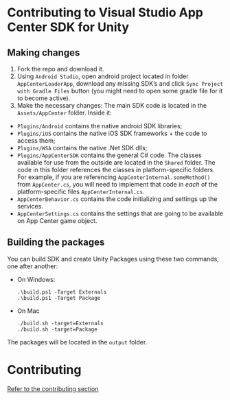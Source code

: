# Contributing to Visual Studio App Center SDK for Unity

## Making changes
1. Fork the repo and download it.
2. Using `Android Studio`, open android project located in folder `AppCenterLoaderApp`, download any missing SDK’s and click `Sync Project with Gradle Files` button (you might need to open some gradle file for it to become active).
3. Make the necessary changes:
The main SDK code is located in the `Assets/AppCenter` folder. Inside it:
- `Plugins/Android` contains the native android SDK libraries;
- `Plugins/iOS` contains the native iOS SDK frameworks + the code to access them;
- `Plugins/WSA` contains the native .Net SDK dlls;
- `Plugins/AppCenterSDK` contains the general C# code. The classes available for use from the outside are located in the `Shared` folder. The code in this folder references the classes in platform-specific folders. For example, if you are referencing `AppCenterInternal.someMethod()` from `AppCenter.cs`, you will need to implement that code in *each* of the platform-specific files `AppCenterInternal.cs`.
- `AppCenterBehavior.cs` contains the code initializing and settings up the services.
- `AppCenterSettings.cs` contains the settings that are going to be available on App Center game object.

## Building the packages
You can build SDK and create Unity Packages using these two commands, one after another:
 - On Windows:

    `.\build.ps1 -Target Externals`    
    `.\build.ps1 -Target Package`
 - On Mac

    `./build.sh -target=Externals`    
    `./build.sh -target=Package`
    
The packages will be located in the `output` folder.

# Contributing
[Refer to the contributing section](./README.md)
